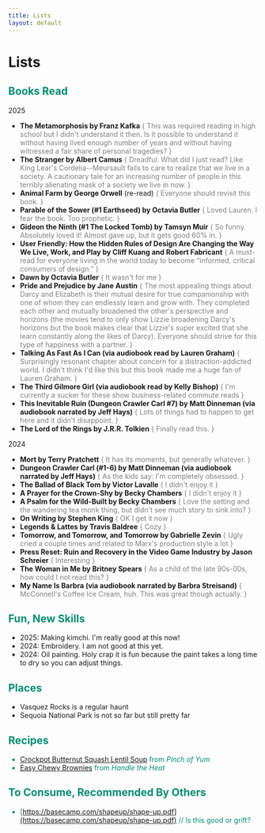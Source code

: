 ```yaml
---
title: Lists
layout: default
---
```


# Lists

## <font color="#038C73">Books Read</font>
2025
- **The Metamorphosis by Franz Kafka** <font color="gray">{ This was required reading in high school but I didn't understand it then. Is it possible to understand it without having lived enough number of years and without having witnessed a fair share of personal tragedies? }</font>
- **The Stranger by Albert Camus** <font color="gray">{ Dreadful. What did I just read? Like King Lear's Cordelia--Meursault fails to care to realize that we live in a society. A cautionary tale for an increasing number of people in this terribly alienating mask of a society we live in now. }</font>
- **Animal Farm by George Orwell** (re-read) <font color="gray">{ Everyone should revisit this book. }</font>
- **Parable of the Sower (#1 Earthseed) by Octavia Butler** <font color="gray">{ Loved Lauren. I fear the book. Too prophetic. }</font>
- **Gideon the Ninth (#1 The Locked Tomb) by Tamsyn Muir** <font color="gray">{ So funny. Absolutely loved it! Almost gave up, but it gets good 60% in. }</font>
- **User Friendly: How the Hidden Rules of Design Are Changing the Way We Live, Work, and Play by Cliff Kuang and Robert Fabricant** <font color="gray">{ A must-read for everyone living in the world today to become “informed, critical consumers of design.” }</font>
- **Dawn by Octavia Butler** <font color="gray">{ It wasn't for me }</font>
- **Pride and Prejudice by Jane Austin** <font color="gray">{ The most appealing things about Darcy and Elizabeth is their mutual desire for true companionship with one of whom they can endlessly learn and grow with. They completed each other and mutually broadened the other's perspective and horizons (the movies tend to only show Lizzie broadening Darcy's horizons but the book makes clear that Lizzie's super excited that she learn constantly along the likes of Darcy). Everyone should strive for this type of happiness with a partner. }</font>
- **Talking As Fast As I Can (via audiobook read by Lauren Graham)** <font color="gray">{ Surprisingly resonant chapter about concern for a distraction-addicted world. I didn't think I'd like this but this book made me a huge fan of Lauren Graham. }</font>
- **The Third Gilmore Girl (via audiobook read by Kelly Bishop)** <font color="gray">{ I'm currently a sucker for these show business-related commute reads }</font>
- **This Inevitable Ruin (Dungeon Crawler Carl #7) by Matt Dinneman (via audiobook narrated by Jeff Hays)** <font color="gray">{ Lots of things had to happen to get here and it didn't disappoint. }</font>
- **The Lord of the Rings by J.R.R. Tolkien** <font color="gray">{ Finally read this. } </font>

2024
- **Mort by Terry Pratchett** <font color="gray">{ It has its moments, but generally whatever. }</font>
- **Dungeon Crawler Carl (#1-6) by Matt Dinneman (via audiobook narrated by Jeff Hays)** <font color="gray">{ As the kids say: I'm completely obsessed. }</font>
- **The Ballad of Black Tom by Victor Lavalle** <font color="gray">{ I didn't enjoy it }</font>
- **A Prayer for the Crown-Shy by Becky Chambers** <font color="gray">{ I didn't enjoy it }</font>
- **A Psalm for the Wild-Built by Becky Chambers** <font color="gray">{ Love the setting and the wandering tea monk thing, but didn't see much story to sink into? }</font>
- **On Writing by Stephen King** <font color="gray">{ OK I get it now }</font>
- **Legends & Lattes by Travis Baldree** <font color="gray">{ Cozy }</font>
- **Tomorrow, and Tomorrow, and Tomorrow by Gabrielle Zevin** <font color="gray">{ Ugly cried a couple times and related to Marx's production style a lot }</font>
- **Press Reset: Ruin and Recovery in the Video Game Industry by Jason Schreier** <font color="gray">{ Interesting }</font>
- **The Woman in Me by Britney Spears** <font color="gray">{ As a child of the late 90s-00s, how could I not read this? }</font>
- **My Name Is Barbra (via audiobook narrated by Barbra Streisand)** <font color="gray">{ McConnell's Coffee Ice Cream, huh. This was great though actually. }</font>

## <font color="#038C73">Fun, New Skills</font>
- 2025: Making kimchi. I'm really good at this now! 
- 2024: Embroidery. I am not good at this yet.
- 2024: Oil painting. Holy crap it is fun because the paint takes a long time to dry so you can adjust things.

## <font color="#038C73">Places</font>
- Vasquez Rocks is a regular haunt
- Sequoia National Park is not so far but still pretty far

## <font color="#038C73">Recipes<font>
- [Crockpot Butternut Squash Lentil Soup](https://pinchofyum.com/the-best-detox-crockpot-lentil-soup/print/41824) from *Pinch of Yum*
- [Easy Chewy Brownies](https://handletheheat.com/wprm_print/best-ever-chewy-brownies) from *Handle the Heat*

## <font color="#038C73">To Consume, Recommended By Others</font>
- [https://basecamp.com/shapeup/shape-up.pdf](https://basecamp.com/shapeup/shape-up.pdf) // Is this good or grift? 